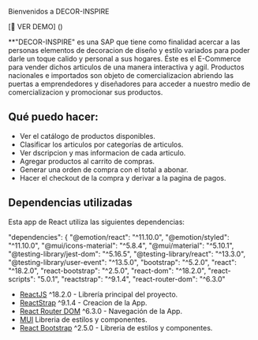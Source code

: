 Bienvenidos a DECOR-INSPIRE

[︎🔗 VER DEMO] ()

**"DECOR-INSPIRE" es una SAP que tiene como finalidad acercar a las personas elementos de decoracion de diseño y estilo variados para poder darle un toque calido y personal a sus hogares. Éste es el E-Commerce para vender dichos articulos de una manera interactiva y agil.
Productos nacionales e importados son objeto de comercializacion abriendo las puertas a emprendedores y diseñadores para acceder a nuestro medio de comercializacion y promocionar sus productos.

## Qué puedo hacer:

- Ver el catálogo de productos disponibles.
- Clasificar los articulos por categorías de articulos.
- Ver dscripcion y mas informacion de cada articulo.
- Agregar productos al carrito de compras.
- Generar una orden de compra con el total a abonar.
- Hacer el checkout de la compra y derivar a la pagina de pagos.


## Dependencias utilizadas

Esta app de React utiliza las siguientes dependencias:

"dependencies": {
    "@emotion/react": "^11.10.0",
    "@emotion/styled": "^11.10.0",
    "@mui/icons-material": "^5.8.4",
    "@mui/material": "^5.10.1",
    "@testing-library/jest-dom": "^5.16.5",
    "@testing-library/react": "^13.3.0",
    "@testing-library/user-event": "^13.5.0",
    "bootstrap": "^5.2.0",
    "react": "^18.2.0",
    "react-bootstrap": "^2.5.0",
    "react-dom": "^18.2.0",
    "react-scripts": "5.0.1",
    "reactstrap": "^9.1.4",
    "react-router-dom": "^6.3.0"

- [ReactJS](https://es.reactjs.org/) ^18.2.0 - Librería principal del proyecto.
- [ReactStrap](https://reactstrap.github.io/?path=/docs/home-installation--page) ^9.1.4 - Creacion de la App.
- [React Router DOM](https://reactrouter.com/docs/en/v6/getting-started/overview) ^6.3.0 - Navegación de la App.
- [MUI](https://mui.com/material-ui/getting-started/overview/) Libreria de estilos y componentes.
- [React Bootstrap](https://react-bootstrap.github.io/getting-started/introduction/) ^2.5.0 - Libreria de estilos y componentes.

